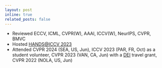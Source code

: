 ```yaml
---
layout: post
inline: true
related_posts: false
---
```

- Reviewed ECCV, ICML, CVPR(W), AAAI, ICCV(W), NeurIPS, CVPR, BMVC
- Hosted [HANDS@ICCV 2023](https://sites.google.com/view/hands2023/home?authuser=0)
- Attended CVPR 2024 (SEA, US, Jun), ICCV 2023 (PAR, FR, Oct) as a student volunteer, CVPR 2023 (VAN, CA, Jun) with a [DEI](https://cvpr2023.thecvf.com/public/DiversityInclusion) travel grant, CVPR 2022 (NOLA, US, Jun)

